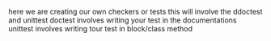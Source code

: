 here we are creating our own checkers or tests
this will involve the ddoctest and unittest
doctest involves writing your test in the documentations
unittest involves writing tour test in block/class method

